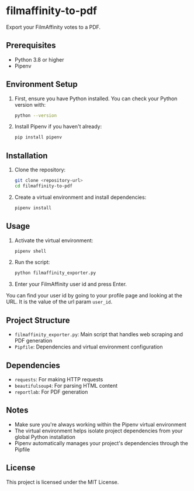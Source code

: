 # filmaffinity-to-pdf

Export your FilmAffinity votes to a PDF.

## Prerequisites

- Python 3.8 or higher
- Pipenv

## Environment Setup

1. First, ensure you have Python installed. You can check your Python version with:
   ```bash
   python --version
   ```

2. Install Pipenv if you haven't already:
   ```bash
   pip install pipenv
   ```

## Installation

1. Clone the repository:
   ```bash
   git clone <repository-url>
   cd filmaffinity-to-pdf
   ```

2. Create a virtual environment and install dependencies:
   ```bash
   pipenv install
   ```

## Usage

1. Activate the virtual environment:
   ```bash
   pipenv shell
   ```

2. Run the script:
   ```bash
   python filmaffinity_exporter.py
   ```

3. Enter your FilmAffinity user id and press Enter.

You can find your user id by going to your profile page and looking at the URL. It is the value of the url param `user_id`.

## Project Structure

- `filmaffinity_exporter.py`: Main script that handles web scraping and PDF generation
- `Pipfile`: Dependencies and virtual environment configuration

## Dependencies

- `requests`: For making HTTP requests
- `beautifulsoup4`: For parsing HTML content
- `reportlab`: For PDF generation

## Notes

- Make sure you're always working within the Pipenv virtual environment
- The virtual environment helps isolate project dependencies from your global Python installation
- Pipenv automatically manages your project's dependencies through the Pipfile

## License

This project is licensed under the MIT License.
